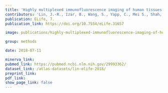 ```yaml
---
title: 'Highly multiplexed immunofluorescence imaging of human tissues and tumors using t-cycif and conventional optical microscopes.'
contributors: 'Lin, J.-R., Izar, B., Wang, S., Yapp, C., Mei S., Shah, P.M., Santagata, S., & Sorger, P.K. (2018).'
publication: ELife, 7.
publication_link: https://doi.org/10.7554/eLife.31657

image: publications/highly-multiplexed-immunofluorescence-imaging-of-human-tissues-and-tumors-using-t-cycif-and-conventional-optical-microscopes.PNG

group: methods

date: 2018-07-11

minerva_link:
pubmed_link: https://pubmed.ncbi.nlm.nih.gov/29993362/
dataset_link: /atlas-datasets/lin-elife-2018/
preprint_link:
pdf_link:
show_page_link: false
---
```

